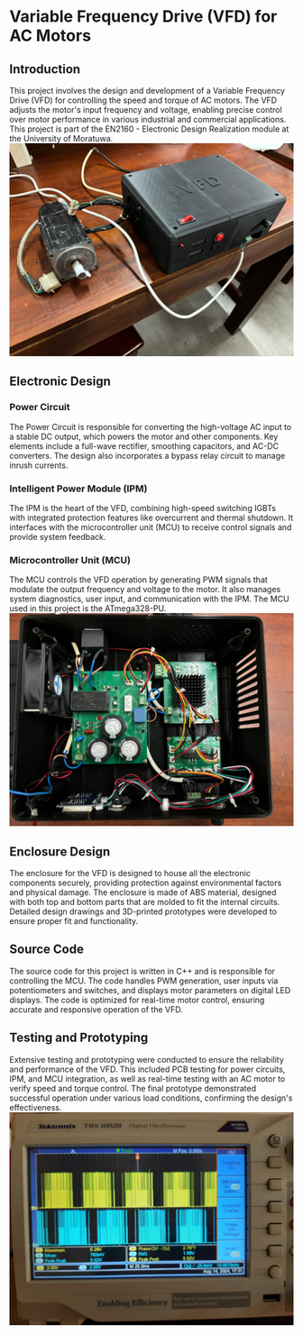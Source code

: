# Variable Frequency Drive (VFD) for AC Motors

## Introduction
This project involves the design and development of a Variable Frequency Drive (VFD) for controlling the speed and torque of AC motors. The VFD adjusts the motor's input frequency and voltage, enabling precise control over motor performance in various industrial and commercial applications. This project is part of the EN2160 - Electronic Design Realization module at the University of Moratuwa.
![Diagram of the VFD](https://github.com/LahiruCooray/VariableFrequencyDrive_Project/blob/37cd681a76083389ce04b7a403ac014a454efe62/Photos%20and%20Videos/Prototype%20-%20VFD.jpg)
## Electronic Design
### Power Circuit
The Power Circuit is responsible for converting the high-voltage AC input to a stable DC output, which powers the motor and other components. Key elements include a full-wave rectifier, smoothing capacitors, and AC-DC converters. The design also incorporates a bypass relay circuit to manage inrush currents.

### Intelligent Power Module (IPM)
The IPM is the heart of the VFD, combining high-speed switching IGBTs with integrated protection features like overcurrent and thermal shutdown. It interfaces with the microcontroller unit (MCU) to receive control signals and provide system feedback.

### Microcontroller Unit (MCU)
The MCU controls the VFD operation by generating PWM signals that modulate the output frequency and voltage to the motor. It also manages system diagnostics, user input, and communication with the IPM. The MCU used in this project is the ATmega328-PU.
![System Integration - VFD](https://github.com/LahiruCooray/VariableFrequencyDrive_Project/blob/4da9d129a2faa73fc7f958fe920dd5c11052bff0/Photos%20and%20Videos/System%20Integration%20-%20VFD.jpg)

## Enclosure Design
The enclosure for the VFD is designed to house all the electronic components securely, providing protection against environmental factors and physical damage. The enclosure is made of ABS material, designed with both top and bottom parts that are molded to fit the internal circuits. Detailed design drawings and 3D-printed prototypes were developed to ensure proper fit and functionality.

## Source Code
The source code for this project is written in C++ and is responsible for controlling the MCU. The code handles PWM generation, user inputs via potentiometers and switches, and displays motor parameters on digital LED displays. The code is optimized for real-time motor control, ensuring accurate and responsive operation of the VFD.

## Testing and Prototyping
Extensive testing and prototyping were conducted to ensure the reliability and performance of the VFD. This included PCB testing for power circuits, IPM, and MCU integration, as well as real-time testing with an AC motor to verify speed and torque control. The final prototype demonstrated successful operation under various load conditions, confirming the design's effectiveness.
<img src="https://github.com/LahiruCooray/VariableFrequencyDrive_Project/raw/df00b9ecf799b6f5d75307045a210b49fa528abd/Photos%20and%20Videos/PWM%20Generation.jpg" alt="PWM Generation" width="600"/>




